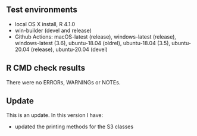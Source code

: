 ## Test environments
* local OS X install, R 4.1.0
* win-builder (devel and release)
* Github Actions: macOS-latest (release), windows-latest (release), windows-latest (3.6), ubuntu-18.04 (oldrel), ubuntu-18.04 (3.5), ubuntu-20.04 (release), ubuntu-20.04 (devel)

## R CMD check results
There were no ERRORs, WARNINGs or NOTEs.

## Update
This is an update. In this version I have:

* updated the printing methods for the S3 classes